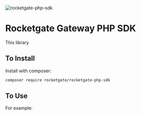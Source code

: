 ![rocketgate-php-sdk](http://rocketgate.com/images/logo_rocketgate.png)

Rocketgate Gateway PHP SDK
===========

This library

## To Install

Install with composer:

```sh
composer require rocketgate/rocketgate-php-sdk
```

## To Use

For example:
